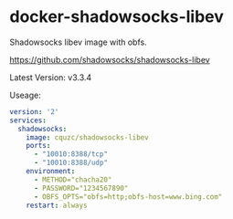 # docker-shadowsocks-libev
Shadowsocks libev image with obfs.

https://github.com/shadowsocks/shadowsocks-libev

Latest Version: v3.3.4

Useage:

```yaml
version: '2'
services:
  shadowsocks:
    image: cquzc/shadowsocks-libev
    ports:
      - "10010:8388/tcp"
      - "10010:8388/udp"
    environment:
      - METHOD="chacha20"
      - PASSWORD="1234567890"
      - OBFS_OPTS="obfs=http;obfs-host=www.bing.com"
    restart: always
```
